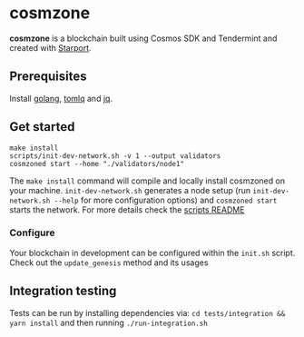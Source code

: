 # cosmzone
**cosmzone** is a blockchain built using Cosmos SDK and Tendermint and created with [Starport](https://github.com/tendermint/starport).

## Prerequisites

Install [golang](https://golang.org/), [tomlq](https://tomlq.readthedocs.io/en/latest/installation.html) and [jq](https://stedolan.github.io/jq/).

## Get started

```
make install
scripts/init-dev-network.sh -v 1 --output validators
cosmzoned start --home "./validators/node1"
```

The `make install` command will compile and locally install cosmzoned on your machine. `init-dev-network.sh` generates a node setup (run `init-dev-network.sh --help` for more configuration options) and `cosmzoned start` starts the network. For more details check the [scripts README](./scripts/README.md)

### Configure

Your blockchain in development can be configured within the `init.sh` script. Check out the `update_genesis` method and its usages

## Integration testing

Tests can be run by installing dependencies via: `cd tests/integration && yarn install` and then running `./run-integration.sh`